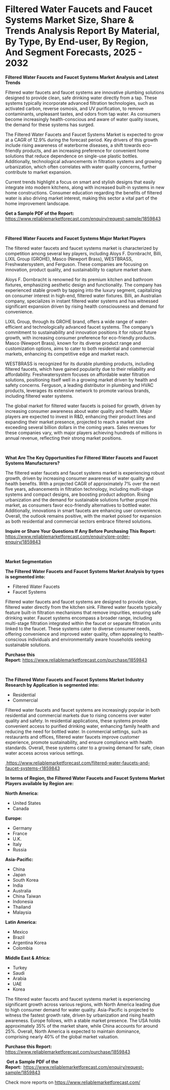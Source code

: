 <p><h1>Filtered Water Faucets and Faucet Systems Market Size, Share & Trends Analysis Report By Material, By Type, By End-user, By Region, And Segment Forecasts, 2025 - 2032</h1></p><p><strong>Filtered Water Faucets and Faucet Systems Market Analysis and Latest Trends</strong></p>
<p><p>Filtered water faucets and faucet systems are innovative plumbing solutions designed to provide clean, safe drinking water directly from a tap. These systems typically incorporate advanced filtration technologies, such as activated carbon, reverse osmosis, and UV purification, to remove contaminants, unpleasant tastes, and odors from tap water. As consumers become increasingly health-conscious and aware of water quality issues, the demand for these systems has surged.</p><p>The Filtered Water Faucets and Faucet Systems Market is expected to grow at a CAGR of 12.9% during the forecast period. Key drivers of this growth include rising awareness of waterborne diseases, a shift towards eco-friendly products, and an increasing preference for convenient home solutions that reduce dependence on single-use plastic bottles. Additionally, technological advancements in filtration systems and growing urbanization, which often correlates with water quality concerns, further contribute to market expansion. </p><p>Current trends highlight a focus on smart and stylish designs that easily integrate into modern kitchens, along with increased built-in systems in new home constructions. Consumer education regarding the benefits of filtered water is also driving market interest, making this sector a vital part of the home improvement landscape.</p></p>
<p><strong>Get a Sample PDF of the Report:&nbsp;</strong> <a href="https://www.reliablemarketforecast.com/enquiry/request-sample/1859843?utm_campaign=2449&utm_medium=2&utm_source=Github&utm_content=ia&utm_term=09032025&utm_id=filtered-water-faucets-and-faucet-systems">https://www.reliablemarketforecast.com/enquiry/request-sample/1859843</a></p>
<p>&nbsp;</p>
<p><strong>Filtered Water Faucets and Faucet Systems Major Market Players</strong></p>
<p><p>The filtered water faucets and faucet systems market is characterized by competition among several key players, including Aloys F. Dornbracht, Billi, LIXIL Group (GROHE), Masco (Newport Brass), WESTBRASS, Freshwatersystem, and Ferguson. These companies are focusing on innovation, product quality, and sustainability to capture market share.</p><p>Aloys F. Dornbracht is renowned for its premium kitchen and bathroom fixtures, emphasizing aesthetic design and functionality. The company has experienced stable growth by tapping into the luxury segment, capitalizing on consumer interest in high-end, filtered water fixtures. Billi, an Australian company, specializes in instant filtered water systems and has witnessed significant expansion driven by rising health consciousness and demand for convenience.</p><p>LIXIL Group, through its GROHE brand, offers a wide range of water-efficient and technologically advanced faucet systems. The company’s commitment to sustainability and innovation positions it for robust future growth, with increasing consumer preference for eco-friendly products. Masco (Newport Brass), known for its diverse product range and customization options, aims to cater to both residential and commercial markets, enhancing its competitive edge and market reach.</p><p>WESTBRASS is recognized for its durable plumbing products, including filtered faucets, which have gained popularity due to their reliability and affordability. Freshwatersystem focuses on affordable water filtration solutions, positioning itself well in a growing market driven by health and safety concerns. Ferguson, a leading distributor in plumbing and HVAC products, leverages its extensive network to promote various brands, including filtered water systems.</p><p>The global market for filtered water faucets is poised for growth, driven by increasing consumer awareness about water quality and health. Major players are expected to invest in R&D, enhancing their product lines and expanding their market presence, projected to reach a market size exceeding several billion dollars in the coming years. Sales revenues for these companies vary, with major players achieving hundreds of millions in annual revenue, reflecting their strong market positions.</p></p>
<p>&nbsp;</p>
<p><strong>What Are The Key Opportunities For Filtered Water Faucets and Faucet Systems Manufacturers?</strong></p>
<p><p>The filtered water faucets and faucet systems market is experiencing robust growth, driven by increasing consumer awareness of water quality and health benefits. With a projected CAGR of approximately 7% over the next five years, advancements in filtration technology, including multi-stage systems and compact designs, are boosting product adoption. Rising urbanization and the demand for sustainable solutions further propel this market, as consumers favor eco-friendly alternatives to bottled water. Additionally, innovations in smart faucets are enhancing user convenience. Overall, the outlook remains positive, with the market poised for expansion as both residential and commercial sectors embrace filtered solutions.</p></p>
<p><strong>Inquire or Share Your Questions If Any Before Purchasing This Report:</strong> <a href="https://www.reliablemarketforecast.com/enquiry/pre-order-enquiry/1859843?utm_campaign=2449&utm_medium=2&utm_source=Github&utm_content=ia&utm_term=09032025&utm_id=filtered-water-faucets-and-faucet-systems">https://www.reliablemarketforecast.com/enquiry/pre-order-enquiry/1859843</a></p>
<p>&nbsp;</p>
<p><strong>Market Segmentation</strong></p>
<p><strong>The Filtered Water Faucets and Faucet Systems Market Analysis by types is segmented into:</strong></p>
<p><ul><li>Filtered Water Faucets</li><li>Faucet Systems</li></ul></p>
<p><p>Filtered water faucets and faucet systems are designed to provide clean, filtered water directly from the kitchen sink. Filtered water faucets typically feature built-in filtration mechanisms that remove impurities, ensuring safe drinking water. Faucet systems encompass a broader range, including multi-stage filtration integrated within the faucet or separate filtration units linked to the faucet. These systems cater to diverse consumer needs, offering convenience and improved water quality, often appealing to health-conscious individuals and environmentally aware households seeking sustainable solutions.</p></p>
<p><strong>Purchase this Report:&nbsp;</strong><a href="https://www.reliablemarketforecast.com/purchase/1859843?utm_campaign=2449&utm_medium=2&utm_source=Github&utm_content=ia&utm_term=09032025&utm_id=filtered-water-faucets-and-faucet-systems">https://www.reliablemarketforecast.com/purchase/1859843</a></p>
<p>&nbsp;</p>
<p><strong>The Filtered Water Faucets and Faucet Systems Market Industry Research by Application is segmented into:</strong></p>
<p><ul><li>Residential</li><li>Commercial</li></ul></p>
<p><p>Filtered water faucets and faucet systems are increasingly popular in both residential and commercial markets due to rising concerns over water quality and safety. In residential applications, these systems provide convenient access to purified drinking water, enhancing family health and reducing the need for bottled water. In commercial settings, such as restaurants and offices, filtered water faucets improve customer experience, promote sustainability, and ensure compliance with health standards. Overall, these systems cater to a growing demand for safe, clean water access across various settings.</p></p>
<p><a href="https://www.reliablemarketforecast.com/filtered-water-faucets-and-faucet-systems-r1859843?utm_campaign=2449&utm_medium=2&utm_source=Github&utm_content=ia&utm_term=09032025&utm_id=filtered-water-faucets-and-faucet-systems">&nbsp;https://www.reliablemarketforecast.com/filtered-water-faucets-and-faucet-systems-r1859843</a></p>
<p><strong>In terms of Region, the Filtered Water Faucets and Faucet Systems Market Players available by Region are:</strong></p>
<p>
    <p> <strong> North America: </strong>
        <ul>
            <li>United States</li>
            <li>Canada</li>
        </ul>
        </p> 
    <p> <strong> Europe: </strong>
        <ul>
            <li>Germany</li>
            <li>France</li>
            <li>U.K.</li>
            <li>Italy</li>
            <li>Russia</li>
        </ul>
        </p> 
    <p> <strong> Asia-Pacific: </strong>
        <ul>
            <li>China</li>
            <li>Japan</li>
            <li>South Korea</li>
            <li>India</li>
            <li>Australia</li>
            <li>China Taiwan</li>
            <li>Indonesia</li>
            <li>Thailand</li>
            <li>Malaysia</li>
        </ul>
        </p> 
    <p> <strong> Latin America: </strong>
        <ul>
            <li>Mexico</li>
            <li>Brazil</li>
            <li>Argentina Korea</li>
            <li>Colombia</li>
        </ul>
        </p> 
    <p> <strong> Middle East & Africa: </strong>
        <ul>
            <li>Turkey</li>
            <li>Saudi</li>
            <li>Arabia</li>
            <li>UAE</li>
            <li>Korea</li>
        </ul>
    </p>
    </p>
<p><p>The filtered water faucets and faucet systems market is experiencing significant growth across various regions, with North America leading due to high consumer demand for water quality. Asia-Pacific is projected to witness the fastest growth rate, driven by urbanization and rising health awareness. Europe follows, with a stable market presence. The USA holds approximately 35% of the market share, while China accounts for around 25%. Overall, North America is expected to maintain dominance, comprising nearly 40% of the global market valuation.</p></p>
<p><strong>Purchase this Report: </strong><a href="https://www.reliablemarketforecast.com/purchase/1859843?utm_campaign=2449&utm_medium=2&utm_source=Github&utm_content=ia&utm_term=09032025&utm_id=filtered-water-faucets-and-faucet-systems">https://www.reliablemarketforecast.com/purchase/1859843</a></p>
<p>&nbsp;<strong>Get a Sample PDF of the Report:&nbsp;&nbsp;</strong><a href="https://www.reliablemarketforecast.com/enquiry/request-sample/1859843?utm_campaign=2449&utm_medium=2&utm_source=Github&utm_content=ia&utm_term=09032025&utm_id=filtered-water-faucets-and-faucet-systems">https://www.reliablemarketforecast.com/enquiry/request-sample/1859843</a></p>
<p><strong></strong></p>
<p>Check more reports on <a href="https://www.reliablemarketforecast.com/?utm_campaign=2449&utm_medium=2&utm_source=Github&utm_content=ia&utm_term=09032025&utm_id=filtered-water-faucets-and-faucet-systems">https://www.reliablemarketforecast.com/</a></p>